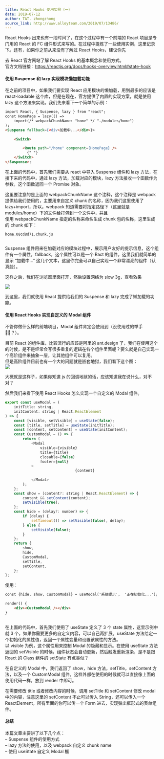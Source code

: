 ```yaml
---
title: React Hooks 使用实例（一）
date: 2019-07-12
author: TAT. zhongzhong
source_link: http://www.alloyteam.com/2019/07/13486/
---
```


React Hooks 出来也有一段时间了，在这个过程中有一个前端的 React 项目是专门用的 React 的 FC 组件形式来写的。在过程中提炼了一些使用实例，这里记录下。还有，如果你之前从来没有了解过 React Hooks，建议你先

去 React 官方网站了解 React Hooks 的基本概念和使用方式。  
官方文档链接：<https://reactjs.org/docs/hooks-overview.html#state-hook>  

#### 使用 Suspense 和 lazy 实现模块懒加载功能

在之前的项目中，如果我们要实现 React 应用模块的懒加载，用到最多的应该是 react-loadable 这个库，但是在现在，官方提供了内置的实现方案，就是使用 lazy 这个方法来实现。我们先来看下一个简单的示例：

```html
import React, { Suspense, lazy } from "react";
const HomePage = lazy(() =>
    import(/* webpackChunkName: "home" */ "./modules/home")
);
<Suspense fallback={<div>加载中...</div>}>
        
    <Switch>
                    
        <Route path="/home" component={HomePage} />
          {" "}
    </Switch>
</Suspense>;
```

在上面的代码中，首先我们需要从 react 中导入 Suspense 组件和 lazy 方法，在接下来的代码中，通过 lazy 方法，加载对应的模块，lazy 方法接收一个函数作为参数，这个函数返回一个 Promise 对象。

这里要注意的是上面的 webpackChunkName 这个注释，这个注释是 webpack 提供给我们使用的，主要用来自定义 chunk 的名称，因为我们这里使用了 lazy+import，所以，webpack 知道需要将指定路径下（这里就是 modules/home）下的文件给打包到一个文件中，并且  
使用 webpackChunkName 指定的名称来命名生成 chunk 包的名称，这里生成的 chunk 如下：

    home.08cd8d71.chunk.js
     

Suspense 组件用来在加载对应的模块过程中，展示用户友好的提示信息，这个组件有一个属性，fallback，这个属性可以是一个 Ract 的组件。这里我们就简单的显示 “加载中…” 这几个文本，这里你完全可以自己实现一个非常漂亮的组件（认真脸）。

这样之后，我们在浏览器里面打开，然后设置网络为 slow 3g，查看效果

![](http://www.alloyteam.com/wp-content/uploads/2019/07/WX20190710-203941@2x.png)

到这里，我们就使用 React 提供给我们的 Suspense 和 lazy 完成了懒加载的功能。

#### 使用 React Hooks 实现自定义的 Modal 组件

不管你做什么样的前端项目，Modal 组件肯定会使用到（没使用过的举手🙋‍♂️？）。

目前 React 的组件库，比较流行的应该是阿里的 ant.design 了，我们在使用这个的时候，是不是经常会写很多重复的逻辑在各个组件里面呢？要么就是自己实现一个高阶组件来抽象一层，让其他组件可以复用。  
但是高阶组件目前也有一个大的问题就是嵌套地狱，我们看下这个图：  
![](http://www.alloyteam.com/wp-content/uploads/2019/07/WX20190710-204015@2x.png)

大概就是这样子，如果你知道 js 的回调地狱的话，应该知道我在说什么，对不对？

然后我们来看下使用 React Hooks 怎么实现一个自定义的 Modal 组件。

```javascript
export const useModal = (
    initTitle: string,
    initContent: string | React.ReactElement
) => {
    const [visible, setVisible] = useState(false);
    const [title, setTitle] = useState(initTitle);
    const [content, setContent] = useState(initContent);
    const CustomModal = () => {
        return (
            <Modal
                visible={visible}
                title={title}
                closable={false}
                footer={null}
            >
                                {content}
                            
            </Modal>
        );
    };
    const show = (content?: string | React.ReactElement) => {
        content && setContent(content);
        setVisible(true);
    };
    const hide = (delay?: number) => {
        if (delay) {
            setTimeout(() => setVisible(false), delay);
        } else {
            setVisible(false);
        }
    };
    return {
        show,
        hide,
        CustomModal,
        setTitle,
        setContent,
    };
};
```

使用：

```html
const {hide, show, CustomModal} = useModal('系统提示',  '正在初始化...');
 
render() {
    <div><CustomModal /></div>
}
 
```

在上面的代码中，首先我们使用了 useState 定义了 3 个 state 属性，这里示例中就 3 个，如果你需要更多的自定义内容，可以自己再扩展。useState 方法给定一个初始化的属性值，返回一个属性变量和设置该属性的方法。  
以 visible 为例，这个属性用来控制 Modal 的隐藏和显示。在使用 useState 方法返回的 setVisible 的时候，组件状态会自动更新，然后触发重新渲染，是不是跟 React 的 Class 组件的 setState 有点类似？

在自定义的 Modal 中，我们返回了 show，hide 方法，setTitle，setContent 方法，以及一个 CustomModal 组件，这样外部在使用的时候就可以直接像上面的使用代码一样，放到 render 中即可。

在需要修改 title 或者修改内容的时候，调用 setTitle 和 setContent 修改 modal 中的内容，注意这里的 setContent 不止可以传入 String，还可以传入一个 ReactElement，所有里面的你可以传一个 Form 进去，实现弹出框形式的表单组件。

#### 总结

本篇文章主要讲了以下几个点：  
– Suspense 组件的使用方式  
– lazy 方法的使用，以及 webpack 自定义 chunk name  
– 使用 useState 自定义 Modal 框